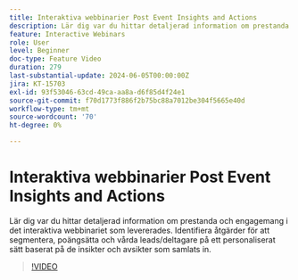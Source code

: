 ```yaml
---
title: Interaktiva webbinarier Post Event Insights and Actions
description: Lär dig var du hittar detaljerad information om prestanda och engagemang i din interaktiva webbinariehändelse.
feature: Interactive Webinars
role: User
level: Beginner
doc-type: Feature Video
duration: 279
last-substantial-update: 2024-06-05T00:00:00Z
jira: KT-15703
exl-id: 93f53046-63cd-49ca-aa8a-d6f85d4f24e1
source-git-commit: f70d1773f886f2b75bc88a7012be304f5665e40d
workflow-type: tm+mt
source-wordcount: '70'
ht-degree: 0%

---
```


# Interaktiva webbinarier Post Event Insights and Actions

Lär dig var du hittar detaljerad information om prestanda och engagemang i det interaktiva webbinariet som levererades. Identifiera åtgärder för att segmentera, poängsätta och vårda leads/deltagare på ett personaliserat sätt baserat på de insikter och avsikter som samlats in.

>[!VIDEO](https://video.tv.adobe.com/v/3429641/?learn=on)
